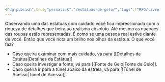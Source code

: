 ```yaml
---
{"dg-publish":true,"permalink":"/estatuas-de-gelo/","tags":["RPG/livro-jogo/Draegeni/story-points"],"created":"2024-12-26T18:20:47.916-05:00","updated":"2024-12-26T18:25:08.770-05:00"}
---
```



Observando uma das estátuas com cuidado você fica impressionada com a riqueza de detalhes que beira ao realismo absoluto. Até mesmo as nuances das roupas estão representadas. É como se uma pessoa real estive diante de você. Então que você nota um brilho nos olhos da estátua. O que você faz?

- Caso queira examinar com mais cuidado, vá para [[Detalhes da Estátua\|Detalhes da Estátua]].
- Caso queira investigar a fonte, vá para [[Fonte de Gelo\|Fonte de Gelo]].
- Caso queira ir para a túnel abaixo da estrela, vá para [[Túnel de Acesso\|Túnel de Acesso]].
